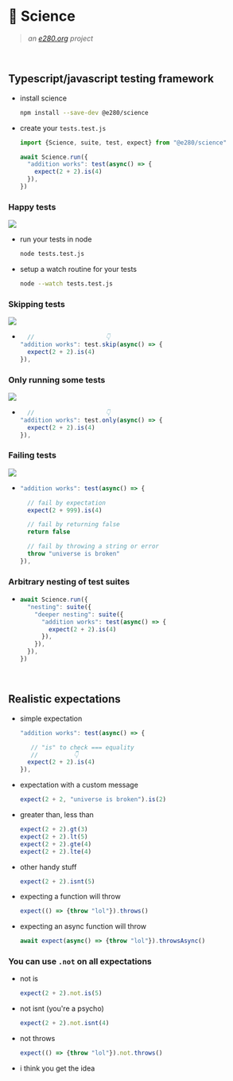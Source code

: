 
# 🧪 Science

> *an [e280.org](https://e280.org/) project*

<br/>

## Typescript/javascript testing framework

- install science
  ```sh
  npm install --save-dev @e280/science
  ```
- create your `tests.test.js`
  ```ts
  import {Science, suite, test, expect} from "@e280/science"

  await Science.run({
    "addition works": test(async() => {
      expect(2 + 2).is(4)
    }),
  })
  ```

### Happy tests
![](https://i.imgur.com/pRqFpAU.png)
- run your tests in node
  ```sh
  node tests.test.js
  ```
- setup a watch routine for your tests
  ```sh
  node --watch tests.test.js
  ```

### Skipping tests
![](https://i.imgur.com/nbMGDcx.png)
- ```ts
    //                    👇
  "addition works": test.skip(async() => {
    expect(2 + 2).is(4)
  }),
  ```

### Only running some tests
![](https://i.imgur.com/EhULDb2.png)
- ```ts
    //                    👇
  "addition works": test.only(async() => {
    expect(2 + 2).is(4)
  }),
  ```

### Failing tests
![](https://i.imgur.com/uDjRSXX.png)
- ```ts
  "addition works": test(async() => {

    // fail by expectation
    expect(2 + 999).is(4)

    // fail by returning false
    return false

    // fail by throwing a string or error
    throw "universe is broken"
  }),
  ```

### Arbitrary nesting of test suites
- ```ts
  await Science.run({
    "nesting": suite({
      "deeper nesting": suite({
        "addition works": test(async() => {
          expect(2 + 2).is(4)
        }),
      }),
    }),
  })
  ```

<br/>

## Realistic expectations
- simple expectation
  ```ts
  "addition works": test(async() => {

     // "is" to check === equality
     //          👇
    expect(2 + 2).is(4)
  }),
  ```
- expectation with a custom message
  ```ts
  expect(2 + 2, "universe is broken").is(2)
  ```
- greater than, less than
  ```ts
  expect(2 + 2).gt(3)
  expect(2 + 2).lt(5)
  expect(2 + 2).gte(4)
  expect(2 + 2).lte(4)
  ```
- other handy stuff
  ```ts
  expect(2 + 2).isnt(5)
  ```
- expecting a function will throw
  ```ts
  expect(() => {throw "lol"}).throws()
  ```
- expecting an async function will throw
  ```ts
  await expect(async() => {throw "lol"}).throwsAsync()
  ```

### You can use `.not` on all expectations
- not is
  ```ts
  expect(2 + 2).not.is(5)
  ```
- not isnt (you're a psycho)
  ```ts
  expect(2 + 2).not.isnt(4)
  ```
- not throws
  ```ts
  expect(() => {throw "lol"}).not.throws()
  ```
- i think you get the idea

